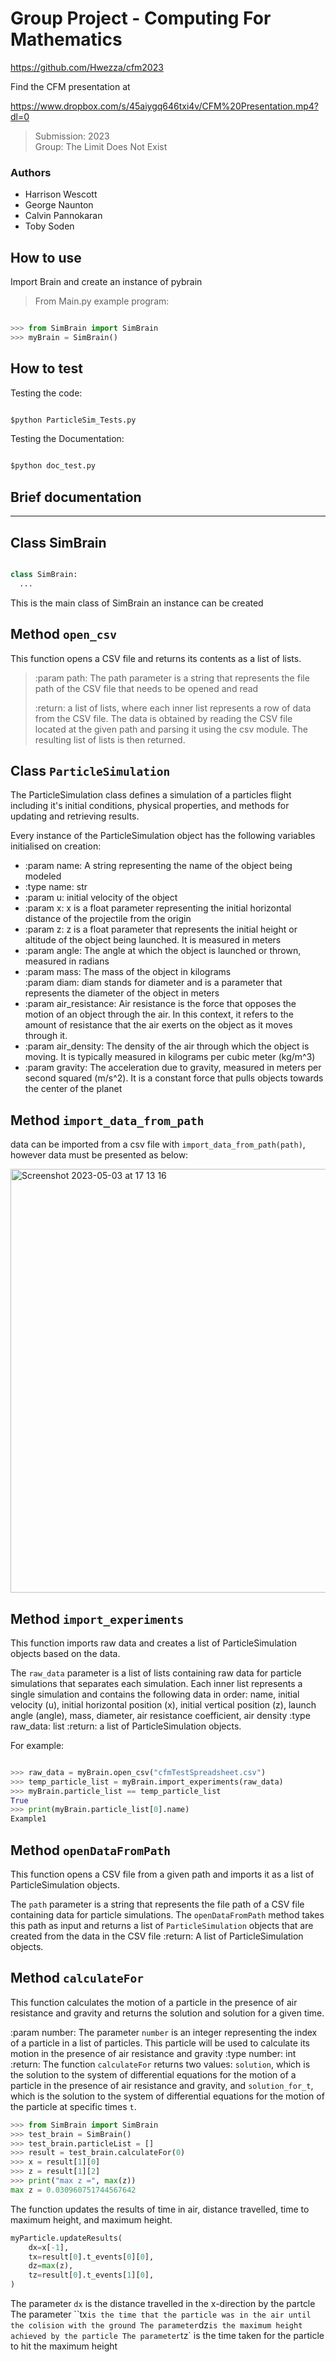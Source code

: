 # Group Project - Computing For Mathematics

<https://github.com/Hwezza/cfm2023>

Find the CFM presentation at

<https://www.dropbox.com/s/45aiygq646txi4v/CFM%20Presentation.mp4?dl=0>

> Submission: 2023  
> Group: The Limit Does Not Exist

### Authors

- Harrison Wescott
- George Naunton
- Calvin Pannokaran
- Toby Soden

## How to use

Import Brain and create an instance of pybrain

> From Main.py example program:
>
```python

>>> from SimBrain import SimBrain
>>> myBrain = SimBrain()

```

## How to test

Testing the code:

```cmd

$python ParticleSim_Tests.py

```

Testing the Documentation:

```cmd

$python doc_test.py

```

## Brief documentation

-----

## Class SimBrain

``` python

class SimBrain:
  ...

```

This is the main class of SimBrain an instance can be created

## Method `open_csv`

This function opens a CSV file and returns its contents as a list of lists.

>:param path: The path parameter is a string that represents the file path of the CSV file that
needs to be opened and read
>
>:return: a list of lists, where each inner list represents a row of data from the CSV file. The
data is obtained by reading the CSV file located at the given path and parsing it using the csv
module. The resulting list of lists is then returned.

## Class `ParticleSimulation`

The ParticleSimulation class defines a simulation of a particles flight including it's initial conditions, physical properties, and methods for updating and retrieving results.

Every instance of the ParticleSimulation object has the following variables initialised on creation:

- :param name: A string representing the name of the object being modeled  
- :type name: str  
- :param u: initial velocity of the object  
- :param x: x is a float parameter representing the initial horizontal distance of the
projectile from the origin  
- :param z: z is a float parameter that represents the initial height or altitude of the object
being launched. It is measured in meters  
- :param angle: The angle at which the object is launched or thrown, measured in radians  
- :param mass: The mass of the object in kilograms  
:param diam: diam stands for diameter and is a parameter that represents the diameter of the
object in meters  
- :param air_resistance: Air resistance is the force that opposes the motion of an object
through the air. In this context, it refers to the amount of resistance that the air exerts
on the object as it moves through it.
- :param air_density: The density of the air through which the object is moving. It is
typically measured in kilograms per cubic meter (kg/m^3)
- :param gravity: The acceleration due to gravity, measured in meters per second squared
(m/s^2). It is a constant force that pulls objects towards the center of the planet  

## Method `import_data_from_path`

data can be imported from a csv file with `import_data_from_path(path)`, however data must be presented as below:

<img width="678" alt="Screenshot 2023-05-03 at 17 13 16" src="https://user-images.githubusercontent.com/34777353/235976596-b4ec07f6-d7e9-4172-b748-3ab6fb096560.png">

## Method `import_experiments`

This function imports raw data and creates a list of ParticleSimulation objects based on the data.

The `raw_data` parameter is a list of lists containing raw data for particle simulations that separates each simulation. Each inner list represents a single simulation and contains the following data in order: name, initial velocity
(u), initial horizontal position (x), initial vertical position (z), launch angle (angle), mass,
diameter, air resistance coefficient, air density
:type raw_data: list
:return: a list of ParticleSimulation objects.

For example:

```python

>>> raw_data = myBrain.open_csv("cfmTestSpreadsheet.csv")
>>> temp_particle_list = myBrain.import_experiments(raw_data)
>>> myBrain.particle_list == temp_particle_list
True
>>> print(myBrain.particle_list[0].name)
Example1

```

## Method `openDataFromPath`

This function opens a CSV file from a given path and imports it as a list of ParticleSimulation objects.

The `path` parameter is a string that represents the file path of a CSV file containing data for particle simulations. The `openDataFromPath` method takes this path as input and returns a list of `ParticleSimulation` objects that are created from the data in the CSV file
:return: A list of ParticleSimulation objects.

## Method `calculateFor`

This function calculates the motion of a particle in the presence of air resistance and gravity
and returns the solution and solution for a given time.

:param number: The parameter `number` is an integer representing the index of a particle in a list of particles. This particle will be used to calculate its motion in the presence of air resistance and gravity
:type number: int  
:return: The function `calculateFor` returns two values: `solution`, which is the solution to the system of differential equations for the motion of a particle in the presence of air resistance and gravity, and `solution_for_t`, which is the solution to the system of differential equations
for the motion of the particle at specific times `t`.

```python
>>> from SimBrain import SimBrain
>>> test_brain = SimBrain()
>>> test_brain.particleList = []
>>> result = test_brain.calculateFor(0)
>>> x = result[1][0]
>>> z = result[1][2]
>>> print("max z =", max(z))
max z = 0.030960751744567642

```

The function updates the results of time in air, distance travelled, time to maximum height, and
            maximum height.

```python
myParticle.updateResults(
    dx=x[-1],
    tx=result[0].t_events[0][0],
    dz=max(z),
    tz=result[0].t_events[1][0],
)
```

The parameter `dx` is the distance travelled in the x-direction by the partcle
The parameter ``tx` is the time that the particle was in the air until the colision with the ground
The parameter `dz` is the maximum height achieved by the particle
The parameter `tz` is the time taken for the particle to hit the maximum height
